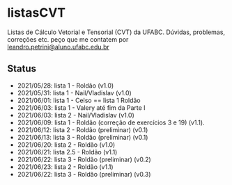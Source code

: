 # listasCVT
Listas de Cálculo Vetorial e Tensorial (CVT) da UFABC. Dúvidas, problemas, correções etc. peço que me contatem por leandro.petrini@aluno.ufabc.edu.br

## Status
- 2021/05/28: lista 1 - Roldão (v1.0)
- 2021/05/31: lista 1 - Nail/Vladislav (v1.0)
- 2021/06/01: lista 1 - Celso == lista 1 Roldão
- 2021/06/03: lista 1 - Valery até fim da Parte I
- 2021/06/03: lista 2 - Nail/Vladislav (v1.0)
- 2021/06/09: lista 1 - Roldão (correção de exercícios 3 e 19) (v1.1).
- 2021/06/12: lista 2 - Roldão (preliminar) (v0.1)
- 2021/06/13: lista 3 - Roldão (preliminar) (v0.1)
- 2021/06/20: lista 2 - Roldão (v1.0)
- 2021/06/21: lista 2.5 - Roldão (v1.1)
- 2021/06/22: lista 3 - Roldão (preliminar) (v0.2)
- 2021/06/23: lista 2 - Roldão (v1.1)
- 2021/06/22: lista 3 - Roldão (preliminar) (v0.3)

